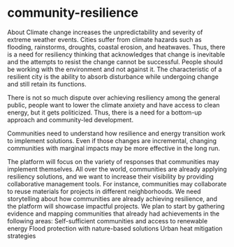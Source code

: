 # community-resilience
About
  Climate change increases the unpredictability and severity of extreme weather events. Cities suffer from climate hazards such as flooding, rainstorms, droughts, coastal erosion, and heatwaves. Thus, there is a need for resiliency thinking that acknowledges that change is inevitable and the attempts to resist the change cannot be successful. People should be working with the environment and not against it. The characteristic of a resilient city is the ability to absorb disturbance while undergoing change and still retain its functions.

  There is not so much dispute over achieving resiliency among the general public, people want to lower the climate anxiety and have access to clean energy, but it gets politicized. Thus, there is a need for a bottom-up approach and community-led development. 

  Communities need to understand how resilience and energy transition work to implement solutions. Even if those changes are incremental, changing communities with marginal impacts may be more effective in the long run. 

   The platform will focus on the variety of responses that communities may implement themselves. All over the world, communities are already applying resiliency solutions, and we want to increase their visibility by providing collaborative management tools. For instance, communities may collaborate to reuse materials for projects in different neighborhoods. We need storytelling about how communities are already achieving resilience, and the platform will showcase impactful projects. We plan to start by gathering evidence and mapping communities that already had achievements in the following areas: 
Self-sufficient communities and access to renewable energy
Flood protection with nature-based solutions
Urban heat mitigation strategies
